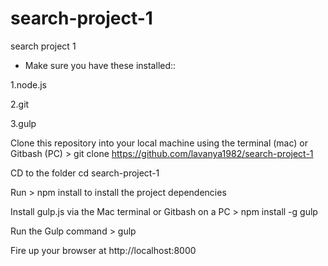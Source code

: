 # search-project-1
search project 1


* Make sure you have these installed::

1.node.js

2.git 

3.gulp

Clone this repository into your local machine using the terminal (mac) or Gitbash (PC) > git clone https://github.com/lavanya1982/search-project-1

CD to the folder cd search-project-1

Run > npm install to install the project dependencies

Install gulp.js via the Mac terminal or Gitbash on a PC > npm install -g gulp

Run the Gulp command > gulp

Fire up your browser at http://localhost:8000
